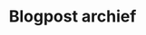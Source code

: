 ---
title: "Blogpost archief"
layout: archive
description: Deze pagina bevat een lijst van alle blogposts op blog.gerbenjacobs.nl.
headerImage: img/post-bg-06.jpg
slug: posts/archief
---